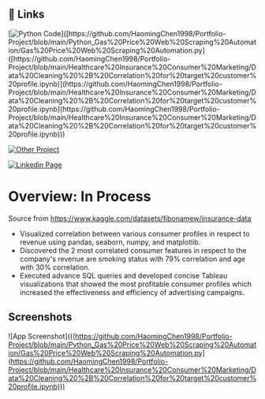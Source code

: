 
## 🔗 Links
  

  
  [![Python Code]([[https://github.com/HaomingChen1998/Portfolio-Project/blob/main/Python_Gas%20Price%20Web%20Scraping%20Automation/Gas%20Price%20Web%20Scraping%20Automation.py](https://github.com/HaomingChen1998/Portfolio-Project/blob/main/Healthcare%20Insurance%20Consumer%20Marketing/Data%20Cleaning%20%2B%20Correlation%20for%20target%20customer%20profile.ipynb))]([https://github.com/HaomingChen1998/Portfolio-Project/blob/main/Python_Gas%20Price%20Web%20Scraping%20Automation/Gas%20Price%20Web%20Scraping%20Automation.py]([https://github.com/HaomingChen1998/Portfolio-Project/blob/main/Healthcare%20Insurance%20Consumer%20Marketing/Data%20Cleaning%20%2B%20Correlation%20for%20target%20customer%20profile.ipynb)](https://github.com/HaomingChen1998/Portfolio-Project/blob/main/Healthcare%20Insurance%20Consumer%20Marketing/Data%20Cleaning%20%2B%20Correlation%20for%20target%20customer%20profile.ipynb](https://github.com/HaomingChen1998/Portfolio-Project/blob/main/Healthcare%20Insurance%20Consumer%20Marketing/Data%20Cleaning%20%2B%20Correlation%20for%20target%20customer%20profile.ipynb)))

  [![Other Project](https://github.com/HaomingChen1998/Portfolio-Project)](https://github.com/HaomingChen1998/Portfolio-Project/)
  
  [![Linkedin Page](https://www.linkedin.com/in/haomingchen1998/)](https://www.linkedin.com/in/haomingchen1998/)

# Overview: In Process
Source from https://www.kaggle.com/datasets/fibonamew/insurance-data
- Visualized correlation between various consumer profiles in respect to revenue using pandas, seaborn, numpy, and
matplotlib.
- Discovered the 2 most correlated consumer features in respect to the company's revenue are smoking status with
79% correlation and age with 30% correlation.
- Executed advance SQL queries and developed concise Tableau visualizations that showed the most profitable
consumer profiles which increased the effectiveness and efficiency of advertising campaigns.
## Screenshots

![App Screenshot](((https://github.com/HaomingChen1998/Portfolio-Project/blob/main/Python_Gas%20Price%20Web%20Scraping%20Automation/Gas%20Price%20Web%20Scraping%20Automation.py](https://github.com/HaomingChen1998/Portfolio-Project/blob/main/Healthcare%20Insurance%20Consumer%20Marketing/Data%20Cleaning%20%2B%20Correlation%20for%20target%20customer%20profile.ipynb)))

